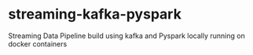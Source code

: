 # streaming-kafka-pyspark
Streaming Data Pipeline build using kafka and Pyspark locally running on docker containers

